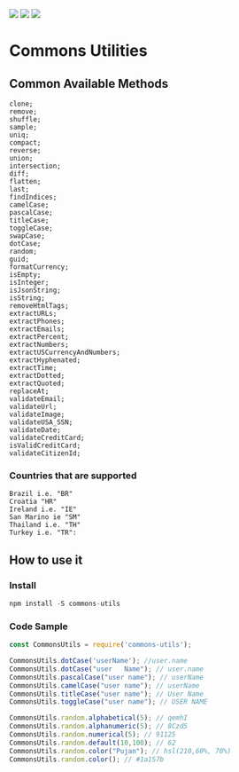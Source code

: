 <img src="https://img.shields.io/travis/pujansrt/commons-utils.svg">
<img src="https://img.shields.io/travis/pujansrt/commons-utils/master.svg?label=linux">
<img src="https://img.shields.io/travis/pujansrt/commons-utils/master.svg?label=windows">


# Commons Utilities

## Common Available Methods

```
clone;
remove;
shuffle;
sample;
uniq;
compact;
reverse;
union;
intersection;
diff;
flatten;
last;
findIndices;
camelCase;
pascalCase;
titleCase;
toggleCase;
swapCase;
dotCase;
random;
guid;
formatCurrency;
isEmpty;
isInteger;
isJsonString;
isString;
removeHtmlTags;
extractURLs;
extractPhones;
extractEmails;
extractPercent;
extractNumbers;
extractUSCurrencyAndNumbers;
extractHyphenated;
extractTime;
extractDotted;
extractQuoted;
replaceAt;
validateEmail;
validateUrl;
validateImage;
validateUSA_SSN;
validateDate;
validateCreditCard;
isValidCreditCard;
validateCitizenId;
```

### Countries that are supported 

```
Brazil i.e. "BR"
Croatia "HR"
Ireland i.e. "IE"
San Marino ie "SM"
Thailand i.e. "TH"
Turkey i.e. "TR":
```


## How to use it

### Install

```py
npm install -S commons-utils
```

### Code Sample

```js
const CommonsUtils = require('commons-utils');

CommonsUtils.dotCase('userName'); //user.name
CommonsUtils.dotCase("user   Name"); // user.name
CommonsUtils.pascalCase("user name"); // userName
CommonsUtils.camelCase("user name"); // userName
CommonsUtils.titleCase("user name"); // User Name
CommonsUtils.toggleCase("user name"); // USER NAME

CommonsUtils.random.alphabetical(5); // qemhI
CommonsUtils.random.alphanumeric(5); // 8Czd5
CommonsUtils.random.numerical(5); // 91125
CommonsUtils.random.default(10,100); // 62
CommonsUtils.random.color("Pujan"); // hsl(210,60%, 70%)
CommonsUtils.random.color(); // #1a157b
```


